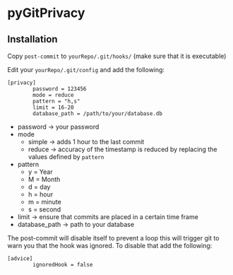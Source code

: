 # pyGitPrivacy

## Installation
Copy `post-commit` to `yourRepo/.git/hooks/` (make sure that it is executable)

Edit your `yourRepo/.git/config` and add the following:

```
[privacy]
        password = 123456
        mode = reduce
        pattern = "h,s"
        limit = 16-20
        database_path = /path/to/your/database.db
```
+ password -> your password
+ mode
    + simple -> adds 1 hour to the last commit
    + reduce -> accuracy of the timestamp is reduced by replacing the values defined by `pattern`
+ pattern
    + y = Year
    + M = Month
    + d = day
    + h = hour
    + m = minute
    + s = second
+ limit -> ensure that commits are placed in a certain time frame
+ database_path -> path to your database

The post-commit will disable itself to prevent a loop this will trigger git to warn you that the hook was ignored.
To disable that add the following:
```
[advice]
        ignoredHook = false
```